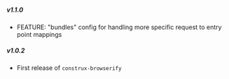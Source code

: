 ##### v1.1.0

* FEATURE: "bundles" config for handling more specific request to entry point mappings

##### v1.0.2

* First release of `construx-browserify`